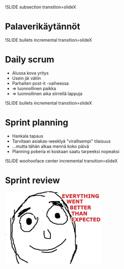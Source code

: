 !SLIDE subsection transition=slideX
# Palaverikäytännöt #

!SLIDE bullets incremental transition=slideX
# Daily scrum #

* Alussa kova yritys
* Usein jäi väliin
* Parhaiten post-it -vaiheessa
* => luonnollinen paikka
* => luonnollinen aika siirrellä lappuja

!SLIDE bullets incremental transition=slideX
# Sprint planning #

* Hankala tapaus
* Tarvitaan asiakas-weeklyä "virallisempi" tilaisuus
* ...mutta tähän alkaa mennä koko päivä
* Planning pokeria ei koskaan saatu tarpeeksi nopeaksi

!SLIDE woohooface center incremental transition=slideX
# Sprint review #

<script>
$(".woohooface").bind("showoff:show", function(event) {
	var face = $(event.target).find("img");
	face.hide().delay(3000).fadeIn();
});
</script>

<img src="ewbte.png"/>

